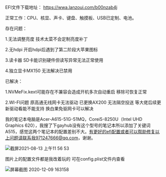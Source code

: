 
EFI文件下载地址： https://wwa.lanzoui.com/b00nzab4j 

正常工作：CPU、核显、声卡、键盘、触摸板、USB已定制、电池。

存在问题：

1.无法调整亮度 技术太菜不会定制亮度补丁

2.无hdpi 开启hdpi后遇到了第二阶段大苹果图标

3.读卡器 SD卡能识别硬件但读写异常无法正常使用

4.独立显卡MX150 无法解决已禁用

已解决：

1.NVMeFix.kext可能存在不兼容会造成开机多次自动重启 移除可恢复正常

2.WI-FI问题 原高通无线网卡无法驱动 已更换AX200 无法隔空投送 等大佬后续更新驱动看能不能支持 换白果免驱网卡可以解决



我的笔记本电脑是Acer-A615-51G-51MQ，Corei5-8250U（Intel UHD Graphics 620），我搜了下gayhub没有这个型号的笔记本所以添加了关键词A515，感觉这两个笔记本的配置差别不大。有更好的efi配置或者可以帮助修复以上问题请联系我971247666@qq.com，谢谢。

![截屏2021-08-13 上午11 56 53](https://user-images.githubusercontent.com/67421836/129302893-6cb3954e-9356-4dc9-80e0-000f0ea93af2.png)

图片上的配置文件都是我改着玩的 可在config.plist文件内查看

![屏幕截图 2020-12-09 163158](https://user-images.githubusercontent.com/67421836/129293568-424256ba-1b45-428f-8a57-f515ef3cb905.png)
